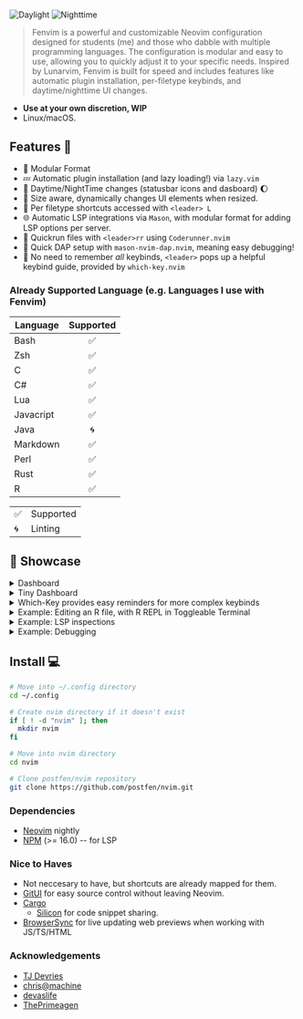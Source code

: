 #

![Daylight](https://i.imgur.com/jh46kXC.png)
![Nighttime](https://i.imgur.com/MdLBbXT.png)

> Fenvim is a powerful and customizable Neovim configuration designed for students
> (me) and those who dabble with multiple programming languages. The configuration
> is modular and easy to use, allowing you to quickly adjust it to your specific
> needs.
> Inspired by Lunarvim, Fenvim is built for speed and includes features like
> automatic plugin installation, per-filetype keybinds, and
> daytime/nighttime UI changes.

- **Use at your own discretion, WIP**
- Linux/macOS.

## Features 🌲

- 🧩 Modular Format
- 💤 Automatic plugin installation (and lazy loading!) via `lazy.vim`
- 🌅 Daytime/NightTime changes (statusbar icons and dasboard) 🌔
- 🤏 Size aware, dynamically changes UI elements when resized.
- 📄 Per filetype shortcuts accessed with `<leader> L`
- 🌐 Automatic LSP integrations via `Mason`, with modular format for adding LSP
  options per server.
- 🏃 Quickrun files with `<leader>rr` using `Coderunner.nvim`
- 🐛 Quick DAP setup with `mason-nvim-dap.nvim`, meaning easy debugging!
- 🤔 No need to remember _all_ keybinds, `<leader>` pops up a helpful keybind
  guide, provided by `which-key.nvim`

### Already Supported Language (e.g. Languages I use with Fenvim)

| Language  | Supported |
| --------- | :-------: |
| Bash      |    ✅     |
| Zsh       |    ✅     |
| C         |    ✅     |
| C#        |    ✅     |
| Lua       |    ✅     |
| Javacript |    ✅     |
| Java      |    🌀     |
| Markdown  |    ✅     |
| Perl      |    ✅     |
| Rust      |    ✅     |
| R         |    ✅     |

|     |           |
| --- | --------- |
| ✅  | Supported |
| 🌀  | Linting   |

## 🌟 Showcase

<details>
<summary>Dashboard</summary>
  <img width="700" alt="Landing Page Dashboard For Easy Shortcuts" src="https://imgur.com/fJcOqfb.png">
</details>

<details>
<summary>Tiny Dashboard</summary>
  <img width="700" alt="Size Aware Dashboard For Mini Editing" src="https://i.imgur.com/Fqd0OJP.png">
</details>

<details>
<summary>Which-Key provides easy reminders for more complex keybinds</summary>
  <img width="700" alt="Editor showing commands, in WhichKey popup" src="https://i.imgur.com/pKxSs5s.png">
</details>

<details>
<summary>Example: Editing an R file, with R REPL in Toggleable Terminal</summary>
  <img width="700" alt="Example: Editing an R file, with R Repl in Toggleable Terminal, Explorer Tree in Left Panel" src="https://i.imgur.com/AC1yls3.png">
</details>

<details>
<summary>Example: LSP inspections</summary>
  <img width="700" alt="Examining the documentation for .iter() in Rust" src="https://i.imgur.com/gMwu1WJ.png">
</details>

<details>
<summary>Example: Debugging</summary>
  <img width="700" alt="Debugging in Neovim, Rust example" src="https://i.imgur.com/xpAu3IN.png">
</details>

## Install 💻

```bash
# Move into ~/.config directory
cd ~/.config

# Create nvim directory if it doesn't exist
if [ ! -d "nvim" ]; then
  mkdir nvim
fi

# Move into nvim directory
cd nvim

# Clone postfen/nvim repository
git clone https://github.com/postfen/nvim.git
```

### Dependencies

- [Neovim](https://github.com/neovim/neovim) nightly
- [NPM](https://nodejs.org/en/download/) (>= 16.0) -- for LSP

### Nice to Haves

- Not neccesary to have, but shortcuts are already mapped for them.
- [GitUI](https://github.com/extrawurst/gitui) for easy source control without
  leaving Neovim.
- [Cargo](https://www.rust-lang.org/tools/install)
  - [Silicon](https://github.com/Aloxaf/silicon) for code snippet sharing.
- [BrowserSync](https://browsersync.io/) for live updating web previews when
  working with JS/TS/HTML

### Acknowledgements

- [TJ Devries](https://github.com/tjdevries)
- [chris@machine](https://github.com/ChristianChiarulli)
- [devaslife](https://github.com/craftzdog)
- [ThePrimeagen](https://github.com/ThePrimeagen)
